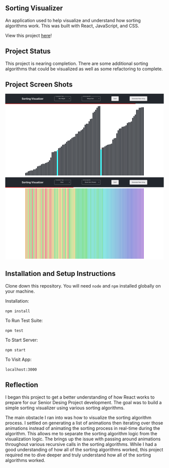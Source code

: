 ## Sorting Visualizer

An application used to help visualize and understand how sorting algorithms work. This was built with React, JavaScript, and CSS.

View this project [here](https://andresruiz01.github.io/sorting-visualizer/)!

## Project Status

This project is nearing completion. There are some additional sorting algorithms that could be visualized as well as some refactoring to complete.

## Project Screen Shots

![Bar Height Visualization](images/bar_height_merge_sort.png)
![Color Visualization](images/color_quick_sort_hoare.png)

## Installation and Setup Instructions

Clone down this repository. You will need `node` and `npm` installed globally on your machine.  

Installation:

`npm install`  

To Run Test Suite:  

`npm test` 

To Start Server:

`npm start`  

To Visit App:

`localhost:3000`  

## Reflection

I began this project to get a better understanding of how React works to prepare for our Senior Desing Project development. The goal was to build a simple sorting visualizer using various sorting algorithms.

The main obstacle I ran into was how to visualize the sorting algorithm process. I settled on generating a list of animations then iterating over those animations instead of animating the sorting process in real-time during the algorithm. This allows me to separate the sorting algorithm logic from the visualization logic. The brings up the issue with passing around animations throughout various recursive calls in the sorting algorithms. While I had a good understanding of how all of the sorting algorithms worked, this project required me to dive deeper and truly understand how all of the sorting algorithms worked.
